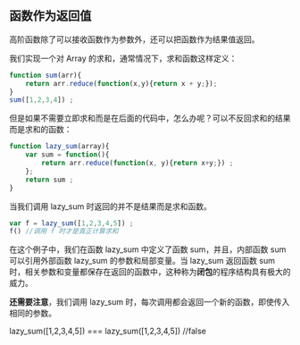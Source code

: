 ## 函数作为返回值

高阶函数除了可以接收函数作为参数外，还可以把函数作为结果值返回。

我们实现一个对 Array 的求和，通常情况下，求和函数这样定义：

```js
function sum(arr){
    return arr.reduce(function(x,y){return x + y;});
}
sum([1,2,3,4]) ;
```

但是如果不需要立即求和而是在后面的代码中，怎么办呢？可以不反回求和的结果而是求和的函数：

```js
function lazy_sum(array){
    var sum = function(){
        return arr.reduce(function(x, y){return x+y;}) ;
    };
	return sum ;
}
```

当我们调用 lazy_sum 时返回的并不是结果而是求和函数。

```js
var f = lazy_sum([1,2,3,4,5]) ;
f() //调用 f 时才是真正计算求和
```

在这个例子中，我们在函数 lazy_sum 中定义了函数 sum，并且，内部函数 sum 可以引用外部函数 lazy_sum 的参数和局部变量。当 lazy_sum 返回函数 sum 时，相关参数和变量都保存在返回的函数中，这种称为**闭包**的程序结构具有极大的威力。

**还需要注意**，我们调用 lazy_sum 时，每次调用都会返回一个新的函数，即使传入相同的参数。

lazy_sum([1,2,3,4,5]) === lazy_sum([1,2,3,4,5]) //false